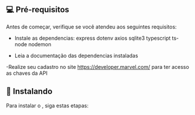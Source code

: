 ## 💻 Pré-requisitos

Antes de começar, verifique se você atendeu aos seguintes requisitos:

- Instale as dependencias:
express 
dotenv
axios
sqlite3
typescript
ts-node
nodemon

- Leia a documentação das dependencias instaladas

-Realize seu cadastro no site https://developer.marvel.com/ para ter acesso as chaves da API

## 🚀 Instalando <app-taxi>

Para instalar o <app-taxi>, siga estas etapas:

